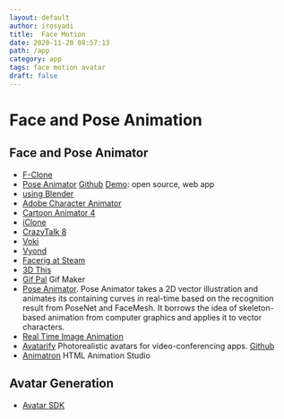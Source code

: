 ```yaml
---
layout: default
author: irosyadi
title:  Face Motion
date: 2020-11-20 08:57:13
path: /app
category: app
tags: face motion avatar
draft: false
---
```


# Face and Pose Animation

## Face and Pose Animator
- [F-Clone](http://f-clone.com/)
- [Pose Animator](https://blog.tensorflow.org/2020/05/pose-animator-open-source-tool-to-bring-svg-characters-to-life.html) [Github](https://github.com/yemount/pose-animator) [Demo](https://pose-animator-demo.firebaseapp.com/): open source, web app
- [using Blender](https://blender.community/c/today/9sdbbc/)
- [Adobe Character Animator](https://www.adobe.com/products/character-animator.html)
- [Cartoon Animator 4](https://www.reallusion.com/cartoon-animator/)
- [iClone](https://www.reallusion.com/iclone/)
- [CrazyTalk 8](https://www.reallusion.com/crazytalk/)
- [Voki](https://www.voki.com/)
- [Vyond](https://www.vyond.com/)
- [Facerig at Steam](https://store.steampowered.com/app/274920/FaceRig/)
- [3D This](https://3dthis.com/)
- [Gif Pal](https://www.gifpal.com/) Gif Maker
- [Pose Animator](https://github.com/yemount/pose-animator/). Pose Animator takes a 2D vector illustration and animates its containing curves in real-time based on the recognition result from PoseNet and FaceMesh. It borrows the idea of skeleton-based animation from computer graphics and applies it to vector characters.
- [Real Time Image Animation](https://github.com/anandpawara/Real_Time_Image_Animation)
- [Avatarify](https://colab.research.google.com/github/alievk/avatarify/blob/master/avatarify.ipynb) Photorealistic avatars for video-conferencing apps. [Github](https://github.com/alievk/avatarify)
- [Animatron](https://editor.animatron.com/) HTML Animation Studio

## Avatar Generation
- [Avatar SDK](https://avatarsdk.com/)